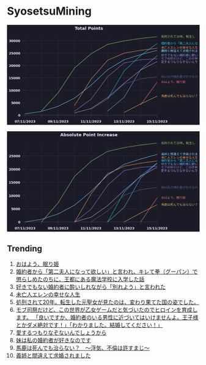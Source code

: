 # SyosetsuMining


![](https://raw.githubusercontent.com/exc4l/SyosetsuMining/main/plots/point_trend.png)

![](https://raw.githubusercontent.com/exc4l/SyosetsuMining/main/plots/point_increase.png)


## Trending

1. [おはよう、眠り姫](https://ncode.syosetu.com/n7369im/)
2. [婚約者から「第二夫人になって欲しい」と言われ、キレて拳（グーパン）で懲らしめたのちに、王都にある魔法学校に入学した話](https://ncode.syosetu.com/n4353im/)
3. [好きでもない婚約者に酔いしれながら「別れよう」と言われた](https://ncode.syosetu.com/n6509im/)
4. [未亡人エレンの幸せな人生](https://ncode.syosetu.com/n5707im/)
5. [処刑されて20年。転生した元聖女が見たのは、変わり果てた国の姿でした。](https://ncode.syosetu.com/n4761im/)
6. [モブ司祭だけど、この世界が乙女ゲームだと気づいたのでヒロインを育成します。 「良いですか、婚約者のいる男性に近づいてはいけませんよ。王子様とかダメ絶対です！」「わかりました。結婚してください！」](https://ncode.syosetu.com/n5372im/)
7. [愛するつもりなぞないんでしょうから](https://ncode.syosetu.com/n4890il/)
8. [妹は私の婚約者が好きなのです](https://ncode.syosetu.com/n6081im/)
9. [馬鹿は死んでも治らない？　〜浮気、不倫は許すまじ〜](https://ncode.syosetu.com/n6802im/)
10. [義姉と間違えて求婚されました](https://ncode.syosetu.com/n4350im/)
